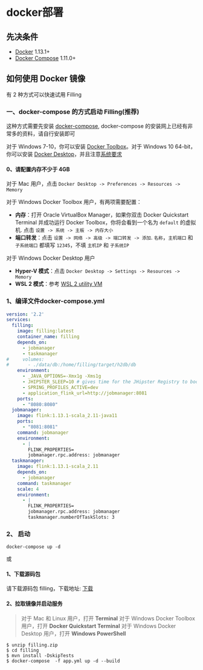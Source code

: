 # docker部署

## 先决条件

- [Docker](https://docs.docker.com/engine/install/) 1.13.1+
- [Docker Compose](https://docs.docker.com/compose/) 1.11.0+

## 如何使用 Docker 镜像

有 2 种方式可以快速试用 Filling

### 一、docker-compose 的方式启动 Filling(推荐)

这种方式需要先安装 [docker-compose](https://docs.docker.com/compose/), docker-compose 的安装网上已经有非常多的资料，请自行安装即可

对于 Windows 7-10，你可以安装 [Docker Toolbox](https://github.com/docker/toolbox/releases)。对于 Windows 10 64-bit，你可以安装 [Docker Desktop](https://docs.docker.com/docker-for-windows/install/)，并且注意[系统要求](https://docs.docker.com/docker-for-windows/install/#system-requirements)

#### 0、请配置内存不少于 4GB

对于 Mac 用户，点击 `Docker Desktop -> Preferences -> Resources -> Memory`

对于 Windows Docker Toolbox 用户，有两项需要配置：

- **内存**：打开 Oracle VirtualBox Manager，如果你双击 Docker Quickstart Terminal 并成功运行 Docker Toolbox，你将会看到一个名为 `default` 的虚拟机. 点击 `设置 -> 系统 -> 主板 -> 内存大小`
- **端口转发**：点击 `设置 -> 网络 -> 高级 -> 端口转发 -> 添加`. `名称`，`主机端口` 和 `子系统端口` 都填写 `12345`，不填 `主机IP` 和 `子系统IP`

对于 Windows Docker Desktop 用户

- **Hyper-V 模式**：点击 `Docker Desktop -> Settings -> Resources -> Memory`
- **WSL 2 模式**：参考 [WSL 2 utility VM](https://docs.microsoft.com/zh-cn/windows/wsl/wsl-config#configure-global-options-with-wslconfig)

### 1、编译文件docker-compose.yml

```yml
version: '2.2'
services:
  filling:
    image: filling:latest
    container_name: filling
    depends_on:
      - jobmanager
      - taskmanager
#     volumes:
#       - ./data/db:/home/filling/target/h2db/db
    environment:
      - _JAVA_OPTIONS=-Xmx1g -Xms1g
      - JHIPSTER_SLEEP=10 # gives time for the JHipster Registry to boot before the application
      - SPRING_PROFILES_ACTIVE=dev
      - application_flink_url=http://jobmanager:8081
    ports:
      - "8080:8080"
  jobmanager:
    image: flink:1.13.1-scala_2.11-java11
    ports:
      - "8081:8081"
    command: jobmanager
    environment:
      - |
        FLINK_PROPERTIES=
        jobmanager.rpc.address: jobmanager
  taskmanager:
    image: flink:1.13.1-scala_2.11
    depends_on:
      - jobmanager
    command: taskmanager
    scale: 4
    environment:
      - |
        FLINK_PROPERTIES=
        jobmanager.rpc.address: jobmanager
        taskmanager.numberOfTaskSlots: 3
```

### 2、 启动

```shell
docker-compose up -d
```

或

#### 1、下载源码包

请下载源码包 filling，下载地址: [下载](https://github.com/zihjiang/filling)

#### 2、拉取镜像并启动服务

> 对于 Mac 和 Linux 用户，打开 **Terminal** 对于 Windows Docker Toolbox 用户，打开 **Docker Quickstart Terminal** 对于 Windows Docker Desktop 用户，打开 **Windows PowerShell**

```shell
$ unzip filling.zip
$ cd filling
$ mvn install -DskipTests
$ docker-compose  -f app.yml up -d --build
```
